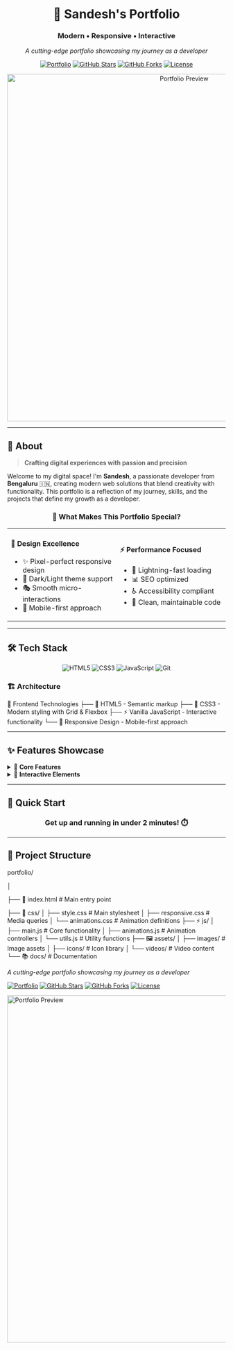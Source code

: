 <div align="center">

# 🚀 Sandesh's Portfolio

### Modern • Responsive • Interactive

*A cutting-edge portfolio showcasing my journey as a developer*

[![Portfolio](https://img.shields.io/badge/Portfolio-Live-brightgreen?style=for-the-badge&logo=vercel)](https://imsandeshk.github.io/portfolio)
[![GitHub Stars](https://img.shields.io/github/stars/imsandeshk/portfolio?style=for-the-badge&logo=github)](https://github.com/imsandeshk/portfolio/stargazers)
[![GitHub Forks](https://img.shields.io/github/forks/imsandeshk/portfolio?style=for-the-badge&logo=github)](https://github.com/imsandeshk/portfolio/network/members)
[![License](https://img.shields.io/github/license/imsandeshk/portfolio?style=for-the-badge)](LICENSE)

<img src="https://user-images.githubusercontent.com/placeholder/portfolio-preview.png" alt="Portfolio Preview" width="800"/>

</div>

---

## 🎯 About

> **Crafting digital experiences with passion and precision**

Welcome to my digital space! I'm **Sandesh**, a passionate developer from **Bengaluru** 🇮🇳, creating modern web solutions that blend creativity with functionality. This portfolio is a reflection of my journey, skills, and the projects that define my growth as a developer.

<div align="center">

### 🌟 What Makes This Portfolio Special?

</div>

<table>
<tr>
<td width="50%">

#### 🎨 **Design Excellence**
- ✨ Pixel-perfect responsive design
- 🌙 Dark/Light theme support
- 🎭 Smooth micro-interactions
- 📱 Mobile-first approach

</td>
<td width="50%">

#### ⚡ **Performance Focused**
- 🚀 Lightning-fast loading
- 📊 SEO optimized
- ♿ Accessibility compliant
- 🔧 Clean, maintainable code

</td>
</tr>
</table>

---

## 🛠️ Tech Stack

<div align="center">

![HTML5](https://img.shields.io/badge/HTML5-E34F26?style=for-the-badge&logo=html5&logoColor=white)
![CSS3](https://img.shields.io/badge/CSS3-1572B6?style=for-the-badge&logo=css3&logoColor=white)
![JavaScript](https://img.shields.io/badge/JavaScript-F7DF1E?style=for-the-badge&logo=javascript&logoColor=black)
![Git](https://img.shields.io/badge/Git-F05032?style=for-the-badge&logo=git&logoColor=white)

</div>

### 🏗️ Architecture

🎨 Frontend Technologies
├── 📄 HTML5 - Semantic markup
├── 🎨 CSS3 - Modern styling with Grid & Flexbox
├── ⚡ Vanilla JavaScript - Interactive functionality
└── 📱 Responsive Design - Mobile-first approach


---

## ✨ Features Showcase

<details>
<summary>🎯 <strong>Core Features</strong></summary>

### 🌟 **Visual Excellence**
- **Responsive Grid Layout** - Seamless across all devices
- **Interactive Animations** - Engaging user experience
- **Modern Typography** - Carefully selected font pairs
- **Color Psychology** - Strategic color scheme

### ⚙️ **Technical Features**
- **Performance Optimized** - Fast loading times
- **Cross-browser Compatible** - Works everywhere
- **SEO Friendly** - Search engine optimized
- **Accessible Design** - WCAG compliant

</details>

<details>
<summary>🚀 <strong>Interactive Elements</strong></summary>

- 🎭 **Smooth Scrolling** navigation
- 🌊 **Parallax Effects** for depth
- 🎨 **Hover Animations** for engagement
- 📱 **Touch Gestures** for mobile
- ⚡ **Loading Animations** for feedback

</details>

---

## 🚀 Quick Start

<div align="center">

### Get up and running in under 2 minutes! ⏱️

</div>


---

## 📁 Project Structure

portfolio/

│

├── 📄 index.html # Main entry point

├── 🎨 css/
│ ├── style.css # Main stylesheet
│ ├── responsive.css # Media queries
│ └── animations.css # Animation definitions
├── ⚡ js/
│ ├── main.js # Core functionality
│ ├── animations.js # Animation controllers
│ └── utils.js # Utility functions
├── 🖼️ assets/
│ ├── images/ # Image assets
│ ├── icons/ # Icon library
│ └── videos/ # Video content
└── 📚 docs/ # Documentation


*A cutting-edge portfolio showcasing my journey as a developer*

[![Portfolio](https://img.shields.io/badge/Portfolio-Live-brightgreen?style=for-the-badge&logo=vercel)](https://iamsandeshk.github.io/portfolio)
[![GitHub Stars](https://img.shields.io/github/stars/iamsandeshk/portfolio?style=for-the-badge&logo=github)](https://github.com/iamsandeshk/portfolio/stargazers)
[![GitHub Forks](https://img.shields.io/github/forks/iamsandeshk/portfolio?style=for-the-badge&logo=github)](https://github.com/iamsandeshk/portfolio/network/members)
[![License](https://img.shields.io/github/license/iamsandeshk/portfolio?style=for-the-badge)](LICENSE)

<img src="https://user-images.githubusercontent.com/placeholder/portfolio-preview.png" alt="Portfolio Preview" width="800"/>

</div>
